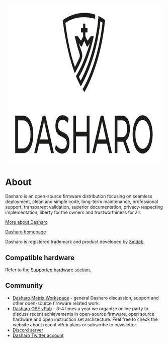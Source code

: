 # <img src="images/logo/logo-bar.svg" width="1000" height="500">

# About

Dasharo is an open-source firmware distribution focusing on seamless
deployment, clean and simple code, long-term maintenance, professional support,
transparent validation, superior documentation, privacy-respecting
implementation, liberty for the owners and trustworthiness for all.

[More about Dasharo](osf-trivia-list/dasharo.md)

[Dasharo homepage](https://dasharo.com/)

Dasharo is registered trademark and product developed by [3mdeb](https://3mdeb.com).

## Compatible hardware

Refer to the [Supported hardware section.](/unified/novacustom/overview/)

<!--
TODO: explain how user, developer, customer may add to this list
TODO: introduce status like officially supported by vendor or nor officially
supported by vendor
TODO: explain that not all hardware may be listed here, because of embargo,
non-public development, custom hardware handled by vendor
-->

## Community

* [Dasharo Matrix Workspace](https://matrix.to/#/#dasharo:matrix.org) - general
  Dasharo discussion, support and other open-source firmware related work.
* [Dasharo OSF vPub](https://vpub.dasharo.com/) - 3-4 times a year we organize
  online party to discuss recent achievements in open-source firmware, open
  source hardware and open instruction set architecture. Feel free to check the
  website about recent vPub plans or subscribe to newsletter.
* [Discord server](https://discord.gg/QseTVHum3w)
* [Dasharo Twitter account](https://twitter.com/Dasharo_com)

<!--

For now we deprecating this terminology. We will get back to it when we will
support enough platforms to justify and explain our strategy for given market
segment.

## Stock Keeping Units (SKUs)

Also called variants or flavours. In essence Dasharo SKUs are set of Open
Source Firmware releases produced for given market segment with awareness of
features that given segment requires. Each market segment includes two types of
platforms: Reference Platform (RP) and Hardware Compatibility List Platforms
(HCLP).

What SKUs we support:

* [Dasharo Workstation](variants/workstation.md)
* [Dasharo Firewall](variants/firewall.md)
* [Dasharo Secure Firewall](variants/secure-firewall.md)
* [Dasharo Trustworthy Server CE](variants/trustworthy-server.md)
* [Dasharo Trustworthy Computing](variants/trustworthy-computing.md)
* [Dasharo Server](variants/server.md)
* [Dasharo Safety-Critical](variants/safety-critical.md)

Dasharo SKUs roadmap is available on [SKUs Overview](variants/skus-overview.md) page.
-->
